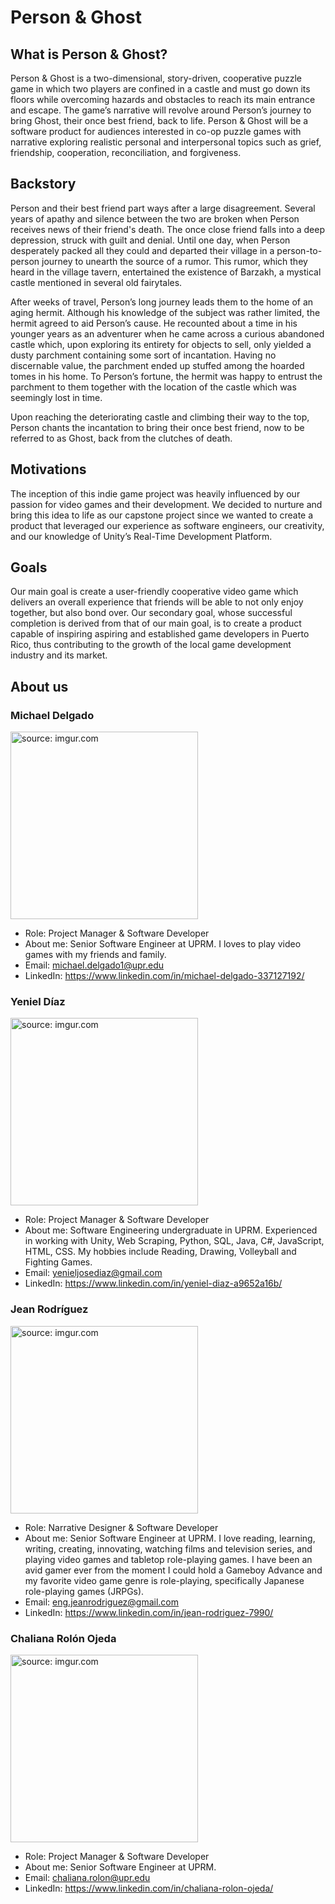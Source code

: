 # Person & Ghost
## What is Person & Ghost?
Person & Ghost is a two-dimensional, story-driven, cooperative puzzle game in which two players are confined in a castle and must go down its floors while overcoming hazards and obstacles to reach its main entrance and escape. The game’s narrative will revolve around Person’s journey to bring Ghost, their once best friend, back to life. Person & Ghost will be a software product for audiences interested in co-op puzzle games with narrative exploring realistic personal and interpersonal topics such as grief, friendship, cooperation, reconciliation, and forgiveness. 

## Backstory
Person and their best friend part ways after a large disagreement. Several years of apathy and silence between the two are broken when Person receives news of their friend's death. The once close friend falls into a deep depression, struck with guilt and denial. Until one day, when Person desperately packed all they could and departed their village in a person-to-person journey to unearth the source of a rumor. This rumor, which they heard in the village tavern, entertained the existence of Barzakh, a mystical castle mentioned in several old fairytales. 

After weeks of travel, Person’s long journey leads them to the home of an aging hermit. Although his knowledge of the subject was rather limited, the hermit agreed to aid Person’s cause. He recounted about a time in his younger years as an adventurer when he came across a curious abandoned castle which, upon exploring its entirety for objects to sell, only yielded a dusty parchment containing some sort of incantation. Having no discernable value, the parchment ended up stuffed among the hoarded tomes in his home. To Person’s fortune, the hermit was happy to entrust the parchment to them together with the location of the castle which was seemingly lost in time. 

Upon reaching the deteriorating castle and climbing their way to the top, Person chants the incantation to bring their once best friend, now to be referred to as Ghost, back from the clutches of death. 

## Motivations
The inception of this indie game project was heavily influenced by our passion for video games and their development. We decided to nurture and bring this idea to life as our capstone project since we wanted to create a product that leveraged our experience as software engineers, our creativity, and our knowledge of Unity’s Real-Time Development Platform. 

## Goals
Our main goal is create a user-friendly cooperative video game which delivers an overall experience that friends will be able to not only enjoy together, but also bond over. Our secondary goal, whose successful completion is derived from that of our main goal, is to create a product capable of inspiring aspiring and established game developers in Puerto Rico, thus contributing to the growth of the local game development industry and its market.


## About us

### Michael Delgado 
<a href="https://imgur.com/lXBhej1"><img src="https://imgur.com/lXBhej1.png" title="source: imgur.com" width="300" height="300" /></a>
- Role: Project Manager & Software Developer 
- About me: Senior Software Engineer at UPRM. I loves to play video games with my friends and family.
- Email: michael.delgado1@upr.edu 
- LinkedIn: https://www.linkedin.com/in/michael-delgado-337127192/  


### Yeniel Díaz
<a href="https://imgur.com/WGGqiQx"><img src="https://imgur.com/WGGqiQx.png" title="source: imgur.com" width="300" height="300" /></a>
- Role: Project Manager & Software Developer 
- About me: Software Engineering undergraduate in UPRM. Experienced in working with Unity, Web Scraping, Python, SQL, Java, C#, JavaScript, HTML, CSS. My hobbies include Reading, Drawing, Volleyball and Fighting Games.
- Email: yenieljosediaz@gmail.com 
- LinkedIn: https://www.linkedin.com/in/yeniel-diaz-a9652a16b/ 


### Jean Rodríguez 
<a href="https://imgur.com/LbXrYoF"><img src="https://imgur.com/LbXrYoF.png" title="source: imgur.com" width="300" height="300" /></a>
- Role: Narrative Designer & Software Developer 
- About me: Senior Software Engineer at UPRM. I love reading, learning, writing, creating, innovating, watching films and television series, and playing video games and tabletop role-playing games. I have been an avid gamer ever from the moment I could hold a Gameboy Advance and my favorite video game genre is role-playing, specifically Japanese role-playing games (JRPGs). 
- Email: eng.jeanrodriguez@gmail.com 
- LinkedIn: https://www.linkedin.com/in/jean-rodriguez-7990/  


### Chaliana Rolón Ojeda 
<a href="https://imgur.com/ffYfdmY"><img src="https://imgur.com/ffYfdmY.png" title="source: imgur.com" width="300" height="300" /></a>
- Role: Project Manager & Software Developer 
- About me: Senior Software Engineer at UPRM. 
- Email: chaliana.rolon@upr.edu 
- LinkedIn: https://www.linkedin.com/in/chaliana-rolon-ojeda/ 

